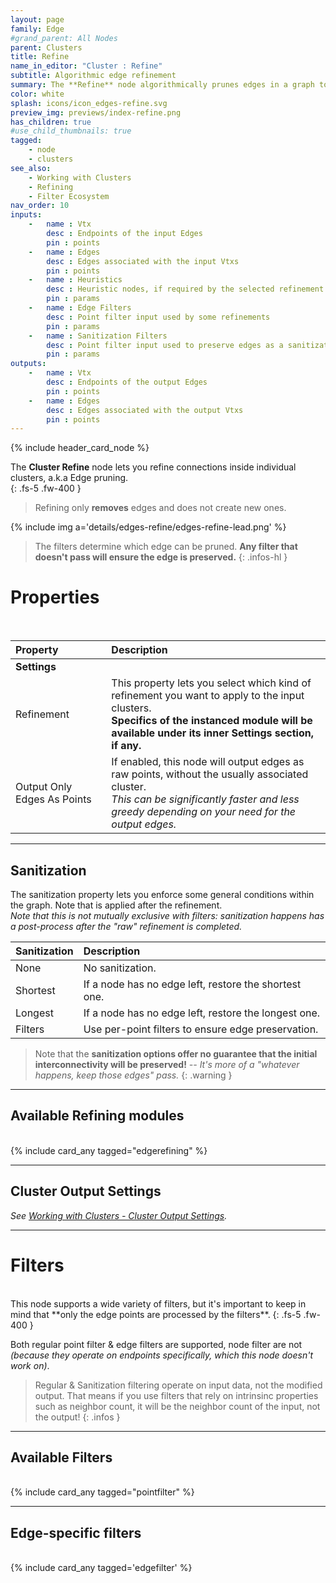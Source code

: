 ```yaml
---
layout: page
family: Edge
#grand_parent: All Nodes
parent: Clusters
title: Refine
name_in_editor: "Cluster : Refine"
subtitle: Algorithmic edge refinement
summary: The **Refine** node algorithmically prunes edges in a graph to enforce specific properties, allowing selection of refinement type and optional sanitization to restore edges based on predefined conditions.
color: white
splash: icons/icon_edges-refine.svg
preview_img: previews/index-refine.png
has_children: true
#use_child_thumbnails: true
tagged:
    - node
    - clusters
see_also: 
    - Working with Clusters
    - Refining
    - Filter Ecosystem
nav_order: 10
inputs:
    -   name : Vtx
        desc : Endpoints of the input Edges
        pin : points
    -   name : Edges
        desc : Edges associated with the input Vtxs
        pin : points
    -   name : Heuristics
        desc : Heuristic nodes, if required by the selected refinement.
        pin : params
    -   name : Edge Filters
        desc : Point filter input used by some refinements
        pin : params
    -   name : Sanitization Filters
        desc : Point filter input used to preserve edges as a sanitization step
        pin : params
outputs:
    -   name : Vtx
        desc : Endpoints of the output Edges
        pin : points
    -   name : Edges
        desc : Edges associated with the output Vtxs
        pin : points
---
```


{% include header_card_node %}

The **Cluster Refine** node lets you refine connections inside individual clusters, a.k.a Edge pruning.  
{: .fs-5 .fw-400 } 

> Refining only **removes** edges and does not create new ones.

{% include img a='details/edges-refine/edges-refine-lead.png' %}

> The filters determine which edge can be pruned. **Any filter that doesn't pass will ensure the edge is preserved.**
{: .infos-hl }

# Properties
<br>

| Property       | Description          |
|:-------------|:------------------|
|**Settings**||
| Refinement           | This property lets you select which kind of refinement you want to apply to the input clusters.<br>**Specifics of the instanced module will be available under its inner Settings section, if any.**  |
| Output Only Edges As Points | If enabled, this node will output edges as raw points, without the usually associated cluster.<br>*This can be significantly faster and less greedy depending on your need for the output edges.* |

---
## Sanitization
The sanitization property lets you enforce some general conditions within the graph. Note that is applied after the refinement.  
*Note that this is not mutually exclusive with filters: sanitization happens has a post-process after the "raw" refinement is completed.*

| Sanitization       | Description          |
|:-------------|:------------------|
| None           | No sanitization.  |
| Shortest           | If a node has no edge left, restore the shortest one.|
| Longest           | If a node has no edge left, restore the longest one.|
| Filters           | Use per-point filters to ensure edge preservation.|

> Note that the **sanitization options offer no guarantee that the initial interconnectivity will be preserved!** *-- It's more of a "whatever happens, keep those edges" pass.*
{: .warning }

---
## Available Refining modules
<br>
{% include card_any tagged="edgerefining" %}

---
## Cluster Output Settings
*See [Working with Clusters - Cluster Output Settings](/PCGExtendedToolkit/doc-general/working-with-clusters.html#cluster-output-settings).*



---
# Filters
<br>
This node supports a wide variety of filters, but it's important to keep in mind that **only the edge points are processed by the filters**.
{: .fs-5 .fw-400 } 

Both regular point filter & edge filters are supported, node filter are not *(because they operate on endpoints specifically, which this node doesn't work on)*.

> Regular & Sanitization filtering operate on input data, not the modified output. That means if you use filters that rely on intrinsinc properties such as neighbor count, it will be the neighbor count of the input, not the output!
{: .infos }

---
## Available Filters
<br>
{% include card_any tagged="pointfilter" %}

---
## Edge-specific filters
<br>
{% include card_any tagged='edgefilter' %}